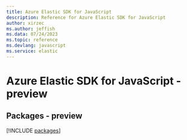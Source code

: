 ```yaml
---
title: Azure Elastic SDK for JavaScript
description: Reference for Azure Elastic SDK for JavaScript
author: xirzec
ms.author: jeffish
ms.data: 07/24/2023
ms.topic: reference
ms.devlang: javascript
ms.service: elastic
---
```

# Azure Elastic SDK for JavaScript - preview
## Packages - preview
[!INCLUDE [packages](elastic-index.md)]